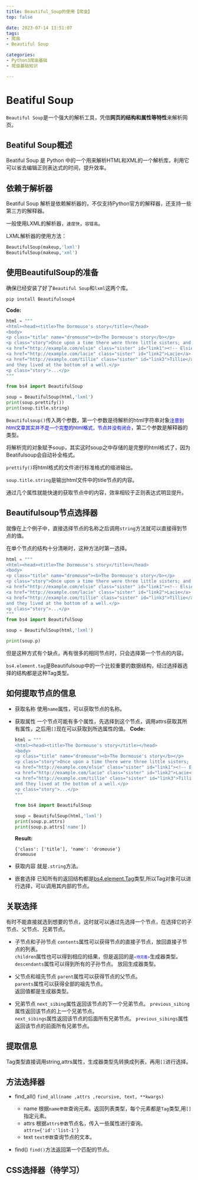 ```yaml
---
title: Beautiful_Soup的使用【爬虫】
top: false

date: 2023-07-14 13:51:07
tags:
- 爬虫
- Beautiful Soup

categories:
- Python3爬虫基础
- 爬虫基础知识

---
```

# Beatiful Soup

`Beautiful Soup`是一个强大的解析工具，凭借**网页的结构和属性等特性**来解析网页。 

<!--more-->

## Beatiful Soup概述
Beatiful Soup 是 Python 中的一个用来解析HTML和XML的一个解析库，利用它可以省去编辑正则表达式的时间，提升效率。  

## 依赖于解析器
Beatiful Soup 解析是依赖解析器的，不仅支持Python官方的解释器，还支持一些第三方的解释器。  

一般使用LXML的解析器，`速度快`，`容错高`。  

LXML解析器的使用方法：
```py
BeautifulSoup(makeup,'lxml')
BeautifulSoup(makeup,'xml')
```

## 使用BeautifulSoup的准备

确保已经安装了好了`Beautiful Soup`和`lxml`这两个库。    

`pip install Beautifulsoup4`    

**Code:**
```py
html = """
<html><head><title>The Dormouse's story</title></head>
<body>
<p class="title" name="dromouse"><b>The Dormouse's story</b></p>
<p class="story">Once upon a time there were three little sisters; and their names were
<a href="http://example.com/elsie" class="sister" id="link1"><!-- Elsie --></a>,
<a href="http://example.com/lacie" class="sister" id="link2">Lacie</a> and
<a href="http://example.com/tillie" class="sister" id="link3">Tillie</a>;
and they lived at the bottom of a well.</p>
<p class="story">...</p>
"""

from bs4 import BeautifulSoup

soup = BeautifulSoup(html,'lxml')
print(soup.prettify())
print(soup.title.string)
```

`Beautifulsoup()`传入两个参数，第一个参数是待解析的html字符串对象<font color = blue size = 2>注意到html文章其实并不是一个完整的html格式，<body>节点并没有闭合</font>，第二个参数是解释器的类型。 

将解析完的对象赋予soup，其实这时soup之中存储的是完整的html格式了，因为Beatifulsoup会自动补全格式。  

`prettify()`将html格式的文件进行标准格式的缩进输出。  

`soup.title.string`是输出html文件中的title节点的内容。  

通过几个属性就能快速的获取节点中的内容，效率相较于正则表达式明显提升。  

## Beautifulsoup节点选择器

就像在上个例子中，直接选择节点的名称之后调用`string`方法就可以直接得到节点的值。  

在单个节点的结构十分清晰时，这种方法时第一选择。  

```py
html = """
<html><head><title>The Dormouse's story</title></head>
<body>
<p class="title" name="dromouse"><b>The Dormouse's story</b></p>
<p class="story">Once upon a time there were three little sisters; and their names were
<a href="http://example.com/elsie" class="sister" id="link1"><!-- Elsie --></a>,
<a href="http://example.com/lacie" class="sister" id="link2">Lacie</a> and
<a href="http://example.com/tillie" class="sister" id="link3">Tillie</a>;
and they lived at the bottom of a well.</p>
<p class="story">...</p>
"""
from bs4 import BeautifulSoup

soup = BeautifulSoup(html,'lxml')

print(soup.p)

```

但是这种方式有个缺点，再有很多的相同节点时，只会选择第一个节点的内容。  


<a id="bs4.element.tag"></a>
`bs4.element.tag`是Beautifulsoup中的一个比较重要的数据结构，经过选择器选择的结构都是这种Tag类型。  

## 如何提取节点的信息

- 获取名称
    使用`name`属性，可以获取节点的名称。  
- 获取属性
    一个节点可能有多个属性，先选择到这个节点，调用attrs获取其所有属性，之后用`[]`现在可以获取到所选属性的值。
    **Code:**  
    ```py
    html = """
    <html><head><title>The Dormouse's story</title></head>
    <body>
    <p class="title" name="dromouse"><b>The Dormouse's story</b></p>
    <p class="story">Once upon a time there were three little sisters; and their names were
    <a href="http://example.com/elsie" class="sister" id="link1"><!-- Elsie --></a>,
    <a href="http://example.com/lacie" class="sister" id="link2">Lacie</a> and
    <a href="http://example.com/tillie" class="sister" id="link3">Tillie</a>;
    and they lived at the bottom of a well.</p>
    <p class="story">...</p>
    """

    from bs4 import BeautifulSoup

    soup = BeautifulSoup(html,'lxml')
    print(soup.p.attrs)
    print(soup.p.attrs['name'])
    ```  
    **Result:**
    ```
    {'class': ['title'], 'name': 'dromouse'}
    dromouse
    ```

- 获取内容
    就是`.string`方法。 

- 嵌套选择
    已知所有的返回结构都是[bs4.element.Tag](#bs4.element.tag)类型,所以Tag对象可以进行选择，可以调用其内部的节点。  

## 关联选择
有时不能直接就选到想要的节点，这时就可以通过先选择一个节点，在选择它的子节点、父节点、兄弟节点。  

- 子节点和子孙节点
    `contents`属性可以获得节点的直接子节点，放回直接子节点的列表。  
    `children`属性也可以得到相应的结果，但是返回的是<font color = blue size = 1><待完善></font>生成器类型。  
    `descendants`属性可以得到所有的子孙节点。 放回生成器类型。  

- 父节点和祖先节点
    `parent`属性可以获得节点的父节点。  
    `parents`属性可以获得全部的祖先节点。   
    返回值都是生成器类型。  

- 兄弟节点
    `next_sibing`属性返回该节点的下一个兄弟节点。
    `previous_sibing`属性返回该节点的上一个兄弟节点。  
    `next_sibings`属性返回该节点的后面所有兄弟节点。
    `previous_sibings`属性返回该节点的前面所有兄弟节点。  

## 提取信息
Tag类型直接调用string,attrs属性，生成器类型先转换成列表，再用`[]`进行选择。  

## 方法选择器
- find_all()
  `find_all(name ,attrs ,recursive, text, **kwargs)`
  - name
    根据`name参数`查询元素。返回列表类型，每个元素都是`Tag`类型,用`[]`指定元素。  
  - attrs
    根据`attrs参数`节点名，传入一些属性进行查询。  
    `attrs={'id':'list-1'}`
  - text
    `text参数`查询节点的文本。  

- find()
    `find()`方法返回第一个匹配的节点。  


## CSS选择器（待学习）

